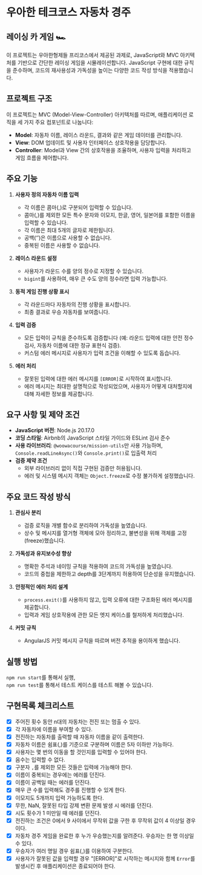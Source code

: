 # 우아한 테크코스 자동차 경주

## 레이싱 카 게임 🏎️

이 프로젝트는 우아한형제들 프리코스에서 제공된 과제로, JavaScript와 MVC 아키텍처를 기반으로 간단한 레이싱 게임을 시뮬레이션합니다. JavaScript 구현에 대한 규칙을 준수하며, 코드의 재사용성과 가독성을 높이는 다양한 코드 작성 방식을 적용했습니다.

## 프로젝트 구조

이 프로젝트는 MVC (Model-View-Controller) 아키텍처를 따르며, 애플리케이션 로직을 세 가지 주요 컴포넌트로 나눕니다:

- **Model**: 자동차 이름, 레이스 라운드, 결과와 같은 게임 데이터를 관리합니다.
- **View**: DOM 업데이트 및 사용자 인터페이스 상호작용을 담당합니다.
- **Controller**: Model과 View 간의 상호작용을 조율하며, 사용자 입력을 처리하고 게임 흐름을 제어합니다.

## 주요 기능

1. **사용자 정의 자동차 이름 입력**

   - 각 이름은 콤마(,)로 구분되어 입력할 수 있습니다.
   - 콤마(,)를 제외한 모든 특수 문자와 이모지, 한글, 영어, 일본어를 포함한 이름을 입력할 수 있습니다.
   - 각 이름은 최대 5개의 글자로 제한됩니다.
   - 공백(‘’)은 이름으로 사용할 수 없습니다.
   - 중복된 이름은 사용할 수 없습니다.

2. **레이스 라운드 설정**

   - 사용자가 라운드 수를 양의 정수로 지정할 수 있습니다.
   - `bigint`를 사용하여, 매우 큰 수도 양의 정수라면 입력 가능합니다.

3. **동적 게임 진행 상황 표시**

   - 각 라운드마다 자동차의 진행 상황을 표시합니다.
   - 최종 결과로 우승 자동차를 보여줍니다.

4. **입력 검증**

   - 모든 입력이 규칙을 준수하도록 검증합니다 (예: 라운드 입력에 대한 안전 정수 검사, 자동차 이름에 대한 정규 표현식 검증).
   - 커스텀 에러 메시지로 사용자가 입력 조건을 이해할 수 있도록 돕습니다.

5. **에러 처리**
   - 잘못된 입력에 대한 에러 메시지를 `[ERROR]`로 시작하여 표시합니다.
   - 에러 메시지는 최대한 설명적으로 작성되었으며, 사용자가 어떻게 대처할지에 대해 자세한 정보를 제공합니다.

## 요구 사항 및 제약 조건

- **JavaScript 버전**: Node.js 20.17.0
- **코딩 스타일**: Airbnb의 JavaScript 스타일 가이드와 ESLint 검사 준수
- **사용 라이브러리**: `@woowacourse/mission-utils`만 사용 가능하며, `Console.readLineAsync()`와 `Console.print()`로 입출력 처리
- **검증 제약 조건**
  - 외부 라이브러리 없이 직접 구현된 검증만 허용됩니다.
  - 에러 및 시스템 메시지 객체는 `Object.freeze`로 수정 불가하게 설정했습니다.

## 주요 코드 작성 방식

1. **관심사 분리**

   - 검증 로직을 개별 함수로 분리하여 가독성을 높였습니다.
   - 상수 및 메시지를 열거형 객체에 모아 정리하고, 불변성을 위해 객체를 고정(freeze)했습니다.

2. **가독성과 유지보수성 향상**

   - 명확한 주석과 네이밍 규칙을 적용하여 코드의 가독성을 높였습니다.
   - 코드의 중첩을 제한하고 depth를 3단계까지 허용하여 단순성을 유지했습니다.

3. **안정적인 에러 처리 설계**

   - `process.exit()`를 사용하지 않고, 입력 오류에 대한 구조화된 에러 메시지를 제공합니다.
   - 입력과 게임 상호작용에 관한 모든 엣지 케이스를 철저하게 처리했습니다.

4. **커밋 규칙**
   - AngularJS 커밋 메시지 규칙을 따르며 버전 추적을 용이하게 했습니다.

## 실행 방법

`npm run start`를 통해서 실행,  
`npm run test`를 통해서 테스트 케이스를 테스트 해볼 수 있습니다.

## 구현목록 체크리스트

- [x] 주어진 횟수 동안 n대의 자동차는 전진 또는 멈출 수 있다.
- [x] 각 자동차에 이름을 부여할 수 있다.
- [x] 전진하는 자동차를 출력할 때 자동차 이름을 같이 출력한다.
- [x] 자동차 이름은 쉼표(,)를 기준으로 구분하며 이름은 5자 이하만 가능하다.
- [x] 사용자는 몇 번의 이동을 할 것인지를 입력할 수 있어야 한다.
- [x] 음수는 입력할 수 없다.
- [x] 구분자 `,`를 제외한 모든 것들은 입력에 가능해야 한다.
- [x] 이름이 중복되는 경우에는 에러를 던진다.
- [x] 이름이 공백일 때는 에러를 던진다.
- [x] 매우 큰 수를 입력해도 경주를 진행할 수 있게 한다.
- [x] 이모지도 5개까지 입력 가능하도록 한다.
- [x] 무한, NaN, 잘못된 타입 강제 변환 문제 발생 시 에러를 던진다.
- [x] 시도 횟수가 1 미만일 때 에러를 던진다.
- [x] 전진하는 조건은 0에서 9 사이에서 무작위 값을 구한 후 무작위 값이 4 이상일 경우이다.
- [x] 자동차 경주 게임을 완료한 후 누가 우승했는지를 알려준다. 우승자는 한 명 이상일 수 있다.
- [x] 우승자가 여러 명일 경우 쉼표(,)를 이용하여 구분한다.
- [x] 사용자가 잘못된 값을 입력할 경우 "[ERROR]"로 시작하는 메시지와 함께 `Error`를 발생시킨 후 애플리케이션은 종료되어야 한다.
